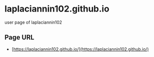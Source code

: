 # laplaciannin102.github.io
user page of laplaciannin102

## Page URL
- [https://laplaciannin102.github.io/](https://laplaciannin102.github.io/)
